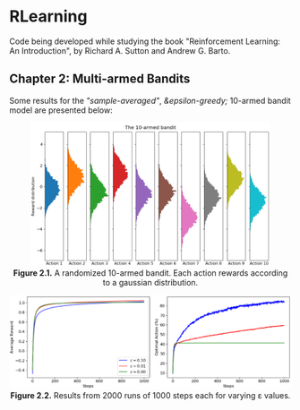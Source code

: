 # RLearning

Code being developed while studying the book "Reinforcement Learning: An Introduction", by Richard A. Sutton and Andrew G. Barto.

## Chapter 2: Multi-armed Bandits

Some results for the <i>"sample-averaged"</i>, <i>&epsilon-greedy;</i> 10-armed bandit model are presented below:

<p align="center">
    <img src="img/ch2/karmedbandit_actions.png" width="85%" height="85%"><br>
    <b>Figure 2.1.</b> A randomized 10-armed bandit. Each action rewards according to a gaussian distribution.
</p>

<p align="center">
    <img src="img/ch2/karmedbandit_evaluation.png"><br>
    <b>Figure 2.2.</b> Results from 2000 runs of 1000 steps each for varying &epsilon; values.
</p>